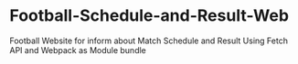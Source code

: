 # Football-Schedule-and-Result-Web

Football Website for inform about Match Schedule and Result Using Fetch API and Webpack as Module bundle
